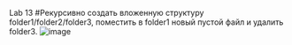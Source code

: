 Lab 13
#Рекурсивно создать вложенную структуру folder1/folder2/folder3, поместить в folder1 новый пустой файл и удалить folder3.
![image](https://github.com/user-attachments/assets/04dd0aad-f4e7-4230-9a1c-a73673f20b08)
